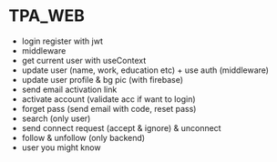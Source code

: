 # TPA_WEB
- login register with jwt
- middleware
- get current user with useContext
- update user (name, work, education etc) + use auth (middleware)
- update user profile & bg pic (with firebase)
- send email activation link
- activate account (validate acc if want to login)
- forget pass (send email with code, reset pass)
- search (only user)
- send connect request (accept & ignore) & unconnect
- follow & unfollow (only backend)
- user you might know
